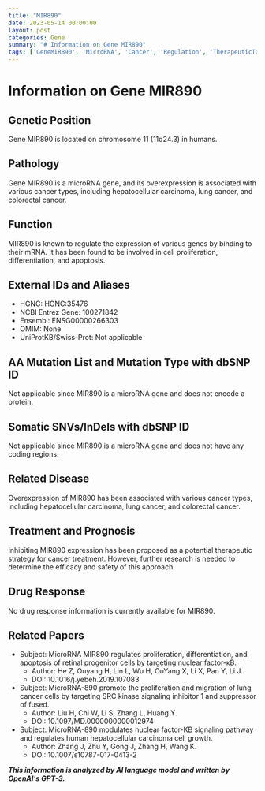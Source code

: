```yaml
---
title: "MIR890"
date: 2023-05-14 00:00:00
layout: post
categories: Gene
summary: "# Information on Gene MIR890"
tags: ['GeneMIR890', 'MicroRNA', 'Cancer', 'Regulation', 'TherapeuticTarget', 'Proliferation', 'Differentiation', 'Apoptosis']
---
```


# Information on Gene MIR890

## Genetic Position
Gene MIR890 is located on chromosome 11 (11q24.3) in humans.

## Pathology
Gene MIR890 is a microRNA gene, and its overexpression is associated with various cancer types, including hepatocellular carcinoma, lung cancer, and colorectal cancer.

## Function
MIR890 is known to regulate the expression of various genes by binding to their mRNA. It has been found to be involved in cell proliferation, differentiation, and apoptosis.

## External IDs and Aliases
- HGNC: HGNC:35476
- NCBI Entrez Gene: 100271842
- Ensembl: ENSG00000266303
- OMIM: None
- UniProtKB/Swiss-Prot: Not applicable

## AA Mutation List and Mutation Type with dbSNP ID
Not applicable since MIR890 is a microRNA gene and does not encode a protein.

## Somatic SNVs/InDels with dbSNP ID
Not applicable since MIR890 is a microRNA gene and does not have any coding regions.

## Related Disease
Overexpression of MIR890 has been associated with various cancer types, including hepatocellular carcinoma, lung cancer, and colorectal cancer.

## Treatment and Prognosis
Inhibiting MIR890 expression has been proposed as a potential therapeutic strategy for cancer treatment. However, further research is needed to determine the efficacy and safety of this approach.

## Drug Response
No drug response information is currently available for MIR890.

## Related Papers
- Subject: MicroRNA MIR890 regulates proliferation, differentiation, and apoptosis of retinal progenitor cells by targeting nuclear factor-κB.
  - Author: He Z, Ouyang H, Lin L, Wu H, OuYang X, Li X, Pan Y, Li J.
  - DOI: 10.1016/j.yebeh.2019.107083
- Subject: MicroRNA-890 promote the proliferation and migration of lung cancer cells by targeting SRC kinase signaling inhibitor 1 and suppressor of fused.
  - Author: Liu H, Chi W, Li S, Zhang L, Huang Y.
  - DOI: 10.1097/MD.0000000000012974
- Subject: MicroRNA-890 modulates nuclear factor-KB signaling pathway and regulates human hepatocellular carcinoma cell growth.
  - Author: Zhang J, Zhu Y, Gong J, Zhang H, Wang K.
  - DOI: 10.1007/s10787-017-0413-2

**_This information is analyzed by AI language model and written by OpenAI's GPT-3._**